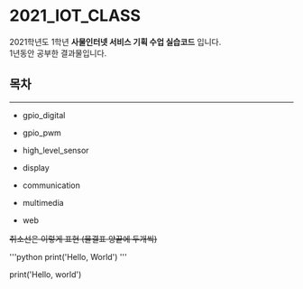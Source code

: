 # 2021_IOT_CLASS
2021학년도 1학년 **사물인터넷 서비스 기획 수업 실습코드** 입니다.  
1년동안 공부한 결과물입니다.

## 목차
---
* gpio_digital

+ gpio_pwm

- high_level_sensor

- display

+ communication

* multimedia

* web

~~취소선은 이렇게 표현 (물결표 양끝에 두개씩)~~

'''python
print('Hello, World')
'''

print('Hello, world')
